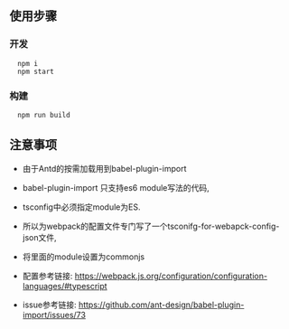 ## 使用步骤

### 开发
```
  npm i
  npm start
```

### 构建
```
  npm run build
```

## 注意事项
- 由于Antd的按需加载用到babel-plugin-import

- babel-plugin-import 只支持es6 module写法的代码,
- tsconfig中必须指定module为ES.
- 所以为webpack的配置文件专门写了一个tsconifg-for-webapck-config-json文件,
- 将里面的module设置为commonjs

- 配置参考链接: https://webpack.js.org/configuration/configuration-languages/#typescript
- issue参考链接: https://github.com/ant-design/babel-plugin-import/issues/73
